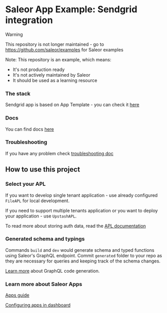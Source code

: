 # Saleor App Example: Sendgrid integration

> [!WARNING]
> This repository is not longer maintained - go to https://github.com/saleor/examples for Saleor examples

Note: This repository is an example, which means:

* It's not production ready
* It's not actively maintained by Saleor
* It should be used as a learning resource

### The stack

Sendgrid app is based on App Template - you can check it [here](https://github.com/saleor/saleor-app-template)

### Docs

You can find docs [here](./docs/sendgrid.md)


### Troubleshooting

If you have any problem check [troubleshooting doc](./docs/troubleshooting.md)

## How to use this project

### Select your APL

If you want to develop single tenant application - use already configured `FileAPL` for local development.

If you need to support multiple tenants application or you want to deploy your application - use `UpstashAPL`.

To read more about storing auth data, read the [APL documentation](https://github.com/saleor/saleor-app-sdk/blob/main/docs/apl.md)


### Generated schema and typings

Commands `build` and `dev` would generate schema and typed functions using Saleor's GraphQL endpoint. Commit `generated` folder to your repo as they are necessary for queries and keeping track of the schema changes.

[Learn more](https://www.graphql-code-generator.com/) about GraphQL code generation.

### Learn more about Saleor Apps

[Apps guide](https://docs.saleor.io/docs/3.x/developer/extending/apps/key-concepts)

[Configuring apps in dashboard](https://docs.saleor.io/docs/3.x/dashboard/apps)

